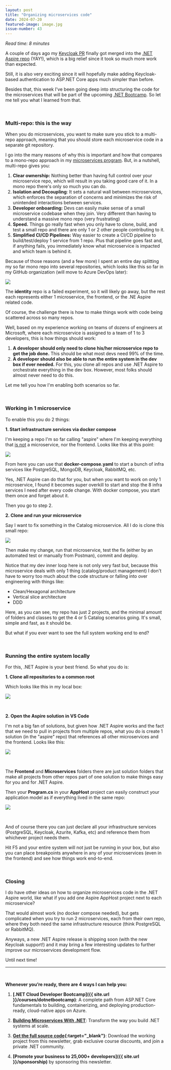 ```yaml
---
layout: post
title: "Organizing microservices code"
date: 2024-07-20
featured-image: image.jpg
issue-number: 43
---
```


*Read time: 8 minutes*
​

A couple of days ago my [Keycloak PR](https://github.com/dotnet/aspire/pull/4289) finally got merged into the [.NET Aspire repo](https://github.com/dotnet/aspire) (YAY!), which is a big relief since it took so much more work than expected.

Still, it is also very exciting since it will hopefully make adding Keycloak-based authentication to ASP.NET Core apps much simpler than before.

Besides that, this week I've been going deep into structuring the code for the microservices that will be part of the upcoming [.NET Bootcamp](https://juliocasal.com/courses/dotnetbootcamp). So let me tell you what I learned from that.

​

### **Multi-repo: this is the way**
When you do microservices, you want to make sure you stick to a multi-repo approach, meaning that you should store each microservice code in a separate git repository.

I go into the many reasons of why this is important and how that compares to a mono-repo approach in my [microservices program](https://dotnetmicroservices.com). But, in a nutshell, multi-repo gives you:

1.  <span>**Clear ownership:** Nothing better than having full control over your microservice repo, which will result in you taking good care of it. In a mono repo there's only so much you can do.</span>
2.  <span>**Isolation and Decoupling**: It sets a natural wall between microservices, which enforces the separation of concerns and minimizes the risk of unintended interactions between services.</span>
3.  <span>**Developer onboarding:** Devs can easily make sense of a small microservice codebase when they join. Very different than having to understand a massive mono repo (very frustrating)</span>
4.  <span>**Speed.** Things go really fast when you only have to clone, build, and test a small repo and there are only 1 or 2 other people contributing to it.</span>
5.  <span>**Simplified CI/CD Pipelines:** Way easier to create a CI/CD pipeline to build/test/deploy 1 service from 1 repo. Plus that pipeline goes fast and, if anything fails, you immediately know what microservice is impacted and which team is behind it.</span>

Because of those reasons (and a few more) I spent an entire day splitting my so far mono repo into several repositories, which looks like this so far in my GitHub organization (will move to Azure DevOps later):


![](/assets/images/2024-07-20/4ghDFAZYvbFtvU3CTR72ZN-obqQ7Qc4uriyE2EbQv8MUC.jpeg)

The **identity** repo is a failed experiment, so it will likely go away, but the rest each represents either 1 microservice, the frontend, or the .NE Aspire related code.

Of course, the challenge there is how to make things work with code being scattered across so many repos.

Well, based on my experience working on teams of dozens of engineers at Microsoft, where each microservice is assigned to a team of 1 to 3 developers, this is how things should work:

1.  <span>**A developer should only need to clone his/her microservice repo to get the job done.** This should be what most devs need 99% of the time.</span>
2.  <span>**A developer should also be able to run the entire system in the dev box if ever needed.** For this, you clone all repos and use .NET Aspire to orchestrate everything in the dev box. However, most folks should almost never need to do this.</span>

Let me tell you how I'm enabling both scenarios so far.

​

### **Working in 1 microservice**
To enable this you do 2 things:

**1. Start infrastructure services via docker compose**

I'm keeping a repo I'm so far calling "aspire" where I'm keeping everything that <u>is not</u> a microservice, nor the frontend. Looks like this at this point:


![](/assets/images/2024-07-20/4ghDFAZYvbFtvU3CTR72ZN-7kSiJdWK1UsVuTNr9efsRC.jpeg)

From here you can use that **docker-compose.yaml** to start a bunch of infra services like PostgreSQL, MongoDB, Keycloak, RabbitMQ, etc.

Yes, .NET Aspire can do that for you, but when you want to work on only 1 microservice, I found it becomes super overkill to start and stop the 8 infra services I need after every code change. With docker compose, you start them once and forget about it.

Then you go to step 2.

**2. Clone and run your microservice**

Say I want to fix something in the Catalog microservice. All I do is clone this small repo:


![](/assets/images/2024-07-20/4ghDFAZYvbFtvU3CTR72ZN-tnKwH2NUmyunvE3v5qn4bA.jpeg)

Then make my change, run that microservice, test the fix (either by an automated test or manually from Postman), commit and deploy.

Notice that my dev inner loop here is not only very fast but, because this microservice deals with only 1 thing (catalog/product management) I don't have to worry too much about the code structure or falling into over engineering with things like:

*   <span>Clean/Hexagonal architecture</span>
*   <span>Vertical slice architecture</span>
*   <span>DDD</span>

Here, as you can see, my repo has just 2 projects, and the minimal amount of folders and classes to get the 4 or 5 Catalog scenarios going. It's small, simple and fast, as it should be.

But what if you ever want to see the full system working end to end?

​

### **Running the entire system locally**
For this, .NET Aspire is your best friend. So what you do is:

**1. Clone all repositories to a common root**

Which looks like this in my local box:


![](/assets/images/2024-07-20/4ghDFAZYvbFtvU3CTR72ZN-meLBe38FKiemHXGQeM2BQf.jpeg)

**​**

**2. Open the Aspire solution in VS Code**

I'm not a big fan of solutions, but given how .NET Aspire works and the fact that we need to pull in projects from multiple repos, what you do is create 1 solution (in the "aspire" repo) that references all other microservices and the frontend. Looks like this:


![](/assets/images/2024-07-20/4ghDFAZYvbFtvU3CTR72ZN-uEPyPremeCaYkrxfLLQynQ.jpeg)

​

The **Frontend** and **Microservices** folders there are just solution folders that make all projects from other repos part of one solution to make things easy for you and for .NET Aspire.

Then your **Program.cs** in your **AppHost** project can easily construct your application model as if everything lived in the same repo:


![](/assets/images/2024-07-20/4ghDFAZYvbFtvU3CTR72ZN-2g8KpscoZMw1QrZRdkrzN2.jpeg)

​

And of course there you can just declare all your infrastructure services (PostgreSQL, Keycloak, Azurite, Kafka, etc) and reference them from whichever project needs them.

Hit F5 and your entire system will not just be running in your box, but also you can place breakpoints anywhere in any of your microservices (even in the frontend) and see how things work end-to-end.

​

### **Closing**
I do have other ideas on how to organize microservices code in the .NET Aspire world, like what if you add one Aspire AppHost project next to each microservice?

That would almost work (no docker compose needed), but gets complicated when you try to run 2 microservices, each from their own repo, where they both need the same infrastructure resource (think PostgreSQL or RabbitMQ).

Anyways, a new .NET Aspire release is shipping soon (with the new Keycloak support!) and it may bring a few interesting updates to further improve our microservices development flow.

Until next time!

---


<br/>


**Whenever you’re ready, there are 4 ways I can help you:**

1. **[.NET Cloud Developer Bootcamp]({{ site.url }}/courses/dotnetbootcamp)**: A complete path from ASP.NET Core fundamentals to building, containerizing, and deploying production-ready, cloud-native apps on Azure.

2. **​[Building Microservices With .NET](https://dotnetmicroservices.com)**: Transform the way you build .NET systems at scale.

3. **​[​Get the full source code](https://www.patreon.com/juliocasal){:target="_blank"}**: Download the working project from this newsletter, grab exclusive course discounts, and join a private .NET community.

4. **[Promote your business to 25,000+ developers]({{ site.url }}/sponsorship)** by sponsoring this newsletter.